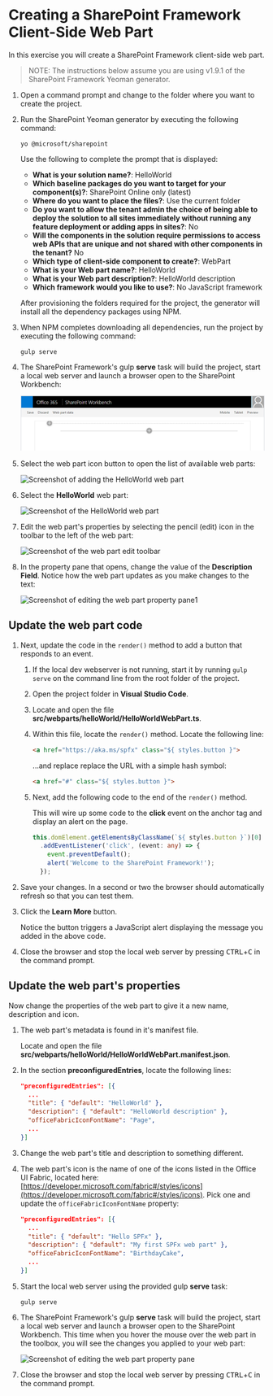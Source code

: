 # Creating a SharePoint Framework Client-Side Web Part

In this exercise you will create a SharePoint Framework client-side web part.

> NOTE: The instructions below assume you are using v1.9.1 of the SharePoint Framework Yeoman generator. 

1. Open a command prompt and change to the folder where you want to create the project.
1. Run the SharePoint Yeoman generator by executing the following command:

    ```shell
    yo @microsoft/sharepoint
    ```

    Use the following to complete the prompt that is displayed:

    - **What is your solution name?**: HelloWorld
    - **Which baseline packages do you want to target for your component(s)?**: SharePoint Online only (latest)
    - **Where do you want to place the files?**: Use the current folder
    - **Do you want to allow the tenant admin the choice of being able to deploy the solution to all sites immediately without running any feature deployment or adding apps in sites?**: No
    - **Will the components in the solution require permissions to access web APIs that are unique and not shared with other components in the tenant?** No    
    - **Which type of client-side component to create?**: WebPart
    - **What is your Web part name?**: HelloWorld
    - **What is your Web part description?**: HelloWorld description
    - **Which framework would you like to use?**: No JavaScript framework

    After provisioning the folders required for the project, the generator will install all the dependency packages using NPM.

1. When NPM completes downloading all dependencies, run the project by executing the following command:

    ```shell
    gulp serve
    ```

1. The SharePoint Framework's gulp **serve** task will build the project, start a local web server and launch a browser open to the SharePoint Workbench:

    ![Screenshot of the SharePoint Workbench](./../../Images/ex01-testing-01.png)

1. Select the web part icon button to open the list of available web parts:

    ![Screenshot of adding the HelloWorld web part](./../../Images/ex01-testing-02.png)

1. Select the **HelloWorld** web part:

    ![Screenshot of the HelloWorld web part](./../../Images/ex01-testing-03.png)

1. Edit the web part's properties by selecting the pencil (edit) icon in the toolbar to the left of the web part:

    ![Screenshot of the web part edit toolbar](./../../Images/ex01-testing-04.png)

1. In the property pane that opens, change the value of the **Description Field**. Notice how the web part updates as you make changes to the text:

    ![Screenshot of editing the web part property pane](./../../Images/ex01-testing-05.png)1

## Update the web part code

1. Next, update the code in the `render()` method to add a button that responds to an event.
    1. If the local dev webserver is not running, start it by running `gulp serve` on the command line from the root folder of the project.
    1. Open the project folder in **Visual Studio Code**.
    1. Locate and open the file **src/webparts/helloWorld/HelloWorldWebPart.ts**.
    1. Within this file, locate the `render()` method. Locate the following line:

        ```html
        <a href="https://aka.ms/spfx" class="${ styles.button }">
        ```

        ...and replace replace the URL with a simple hash symbol:

        ```html
        <a href="#" class="${ styles.button }">
        ```

    1. Next, add the following code to the end of the `render()` method. 

        This will wire up some code to the **click** event on the anchor tag and display an alert on the page.

        ```typescript
        this.domElement.getElementsByClassName(`${ styles.button }`)[0]
          .addEventListener('click', (event: any) => {
            event.preventDefault();
            alert('Welcome to the SharePoint Framework!');
          });
        ```

1. Save your changes. In a second or two the browser should automatically refresh so that you can test them.
1. Click the **Learn More** button.

    Notice the button triggers a JavaScript alert displaying the message you added in the above code.

1. Close the browser and stop the local web server by pressing <kbd>CTRL</kbd>+<kbd>C</kbd> in the command prompt.

## Update the web part's properties

Now change the properties of the web part to give it a new name, description and icon.

1. The web part's metadata is found in it's manifest file.

    Locate and open the file **src/webparts/helloWorld/HelloWorldWebPart.manifest.json**.

1. In the section **preconfiguredEntries**, locate the following lines:

    ```json
    "preconfiguredEntries": [{
      ...
      "title": { "default": "HelloWorld" },
      "description": { "default": "HelloWorld description" },
      "officeFabricIconFontName": "Page",
      ...
    }]
    ```

1. Change the web part's title and description to something different.
1. The web part's icon is the name of one of the icons listed in the Office UI Fabric, located here: [https://developer.microsoft.com/fabric#/styles/icons](https://developer.microsoft.com/fabric#/styles/icons). Pick one and update the `officeFabricIconFontName` property:

    ```json
    "preconfiguredEntries": [{
      ...
      "title": { "default": "Hello SPFx" },
      "description": { "default": "My first SPFx web part" },
      "officeFabricIconFontName": "BirthdayCake",
      ...
    }]
    ```

1. Start the local web server using the provided gulp **serve** task:

    ```shell
    gulp serve
    ```

1. The SharePoint Framework's gulp **serve** task will build the project, start a local web server and launch a browser open to the SharePoint Workbench. This time when you hover the mouse over the web part in the toolbox, you will see the changes you applied to your web part:

    ![Screenshot of editing the web part property pane](./../../Images/ex01-testing-06.png)

1. Close the browser and stop the local web server by pressing <kbd>CTRL</kbd>+<kbd>C</kbd> in the command prompt.
